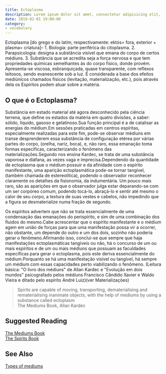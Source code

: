 ```yaml
---
title: Ectoplasma
description: Lorem ipsum dolor sit amet, consectetur adipisicing elit, sed do eiusmod tempor incididunt ut labore et dolore magna aliqua.  TODO
date: 2019-02-01 19:00:00
category:
- vocabulary
---
```


Ectoplasma [do grego e do latim, respectivamente: ektós= fora, exterior + plasma= criatura]– 1. Biologia: parte periférica do citoplasma. 2. Parapsicologia: designa a substância visível que emana do corpo de certos médiuns. 3. Substância que se acredita seja a força nervosa e que tem propriedades químicas semelhantes às do corpo físico, donde provém. Apresenta-se viscosa, esbranquiçada, quase transparente, com reflexos leitosos, sendo evanescente sob a luz. É considerada a base dos efeitos mediúnicos chamados físicos (levitação, materialização, etc.), pois através dela os Espíritos podem atuar sobre a matéria.

## O que é o Ectoplasma?
Substância em estado material até agora desconhecido pela ciência terrena, que define os estados da matéria em quatro divisões, a saber: sólido, líquido, gasoso e gelatinoso.Sua função principal é a de catalisar as energias do médium.Em sessões praticadas em centros espíritas, especialmente realizadas para este fim, pode-se observar médiuns em transe desprenderem essa substância de configuração etérea por várias partes do corpo, (orelha, nariz, boca), e, não raro, essa emanação toma formas específicas, caracterizando o fenômeno das materializações.Segundo nos ensina Kardec, se trata de uma substância vaporosa e diáfana, as vezes vaga e imprecisa.Dependendo da quantidade de ectoplasma que o médium possuir e da afinidade com o espírito manifestante, uma aparição ectoplasmática pode-se tornar tangível, (também chamada de estereolítica), podendo o observador reconhecer claramente os detalhes da fisionomia, da indumentária. Um pouco mais raro, são as aparições em que o observador julga estar deparando-se com um ser corpóreo comum, podendo tocá-lo, abraçá-lo e sentir até mesmo o calor de seu corpo, a textura de suas vestes e cabelos, não impedindo que a figura se desmaterialize numa fração de segundo.

Os espíritos advertem que não se trata essencialmente de uma condensação das emanações do perispírito, e sim de uma combinação dos fluidos do mesmo.Cabe acrescentar que o espírito manifestante e o médium agem em união de forças para que uma manifestação possa vir a ocorrer, não obstante, um depende do outro e um dos dois, sozinho não poderia gerar o fenômeno.Afirmando isso, conclui-se que sempre que haja manifestações ectoplasmáticas tangíveis ou não, há o concurso de um ou mais espíritos e de um ou mais médiuns que possuam as faculdades específicas para gerar o ectoplasma, pois este deriva essencialmente do médium.Porquanto se há uma manifestação visível ou tangível, há sempre um médium com essas capacidades perto viabilizando o fenômeno. (Leitura básica: "O livro dos médiuns" de Allan Kardec e "Evolução em dois mundos" psicografado pelos médiuns Francisco Cândido Xavier e Waldo Vieira e ditado pelo espírito André Luiz)(ver Materializações) 


> Spirits are capable of moving, transporting, dematerialising and rematerialising inanimate objects, with the help of mediums by using a substance called ectoplasm   
> The Mediums Book, Allan Kardec


## Suggested Reading
[The Mediums Book](/books/allan-kardec/mediums-book)  
[The Spirits Book](/books/allan-kardec/spirits-book)  


## See Also
[Types of mediums](/spiritism/mediumship/types-of-mediums)  

